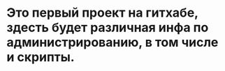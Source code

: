 # Это первый проект на гитхабе, здесть будет различная инфа по администрированию, в том числе и скрипты.
